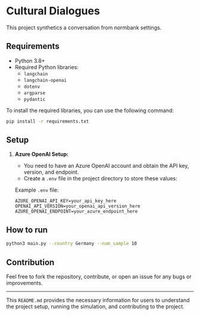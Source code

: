 # Cultural Dialogues

This project synthetics a conversation from normbank settings. 

## Requirements
- Python 3.8+
- Required Python libraries:
  - `langchain`
  - `langchain-openai`
  - `dotenv`
  - `argparse`
  - `pydantic`
  
To install the required libraries, you can use the following command:
```bash
pip install -r requirements.txt
```

## Setup
1. **Azure OpenAI Setup:**
   - You need to have an Azure OpenAI account and obtain the API key, version, and endpoint.
   - Create a `.env` file in the project directory to store these values:

   Example `.env` file:

   ```
   AZURE_OPENAI_API_KEY=your_api_key_here
   OPENAI_API_VERSION=your_openai_api_version_here
   AZURE_OPENAI_ENDPOINT=your_azure_endpoint_here
   ```


## How to run
```bash
python3 main.py --country Germany --num_sample 10
```

## Contribution

Feel free to fork the repository, contribute, or open an issue for any bugs or improvements.

---

This `README.md` provides the necessary information for users to understand the project setup, running the simulation, and contributing to the project.